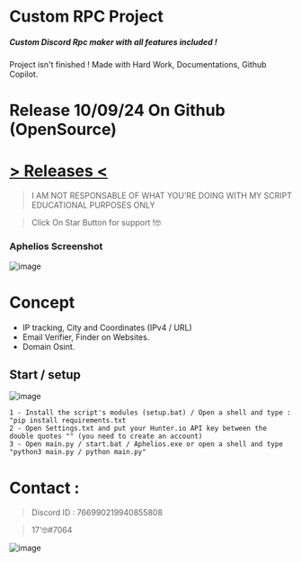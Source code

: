 # Custom RPC Project 

##### Custom Discord Rpc maker with all features included !
Project isn't finished ! Made with Hard Work, Documentations, Github Copilot.

# Release 10/09/24 On Github (OpenSource)
# [> Releases <]()

> I AM NOT RESPONSABLE OF WHAT YOU'RE DOING WITH MY SCRIPT
> EDUCATIONAL PURPOSES ONLY

> Click On Star Button for support !🤓

### Aphelios Screenshot

![image](https://github.com/intel1337/Aphelios/assets/93615583/f013cca0-cb33-452f-9638-078b9327f5e4)

# Concept 

- IP tracking, City and Coordinates (IPv4 / URL)
- Email Verifier, Finder on Websites.
- Domain Osint.

## Start / setup

![image](https://github.com/intel1337/Aphelios/assets/93615583/c2610d98-081c-4886-a305-c863d073afdf)

```
1 - Install the script's modules (setup.bat) / Open a shell and type : "pip install requirements.txt
2 - Open Settings.txt and put your Hunter.io API key between the double quotes "" (you need to create an account)
3 - Open main.py / start.bat / Aphelios.exe or open a shell and type "python3 main.py / python main.py"

```

# Contact : 
> Discord ID : 766990219940855808

> 17'🤓#7064                      



![image](https://media.discordapp.net/attachments/945746542424387615/945778865727479958/20220205_130153.gif)
